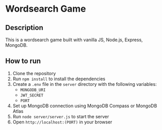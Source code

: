 # Wordsearch Game

## Description

This is a wordsearch game built with vanilla JS, Node.js, Express, MongoDB.

## How to run

1. Clone the repository
2. Run `npm install` to install the dependencies
3. Create a `.env` file in the `server` directory with the following variables:
    - `MONGODB_URI`
    - `JWT_SECRET`
    - `PORT`
4. Set up MongoDB connection using MongoDB Compass or MongoDB Atlas
5. Run `node server/server.js` to start the server
6. Open `http://localhost:(PORT)` in your browser
